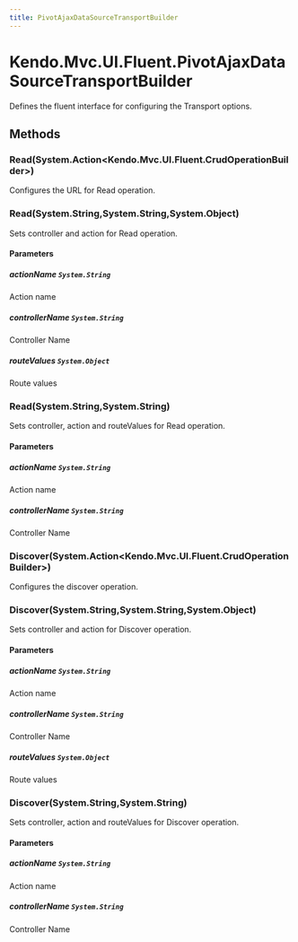```yaml
---
title: PivotAjaxDataSourceTransportBuilder
---
```


# Kendo.Mvc.UI.Fluent.PivotAjaxDataSourceTransportBuilder
Defines the fluent interface for configuring the Transport options.




## Methods


### Read(System.Action\<Kendo.Mvc.UI.Fluent.CrudOperationBuilder\>)
Configures the URL for Read operation.





### Read(System.String,System.String,System.Object)
Sets controller and action for Read operation.


#### Parameters

##### actionName `System.String`
Action name

##### controllerName `System.String`
Controller Name

##### routeValues `System.Object`
Route values





### Read(System.String,System.String)
Sets controller, action and routeValues for Read operation.


#### Parameters

##### actionName `System.String`
Action name

##### controllerName `System.String`
Controller Name





### Discover(System.Action\<Kendo.Mvc.UI.Fluent.CrudOperationBuilder\>)
Configures the discover operation.





### Discover(System.String,System.String,System.Object)
Sets controller and action for Discover operation.


#### Parameters

##### actionName `System.String`
Action name

##### controllerName `System.String`
Controller Name

##### routeValues `System.Object`
Route values





### Discover(System.String,System.String)
Sets controller, action and routeValues for Discover operation.


#### Parameters

##### actionName `System.String`
Action name

##### controllerName `System.String`
Controller Name






